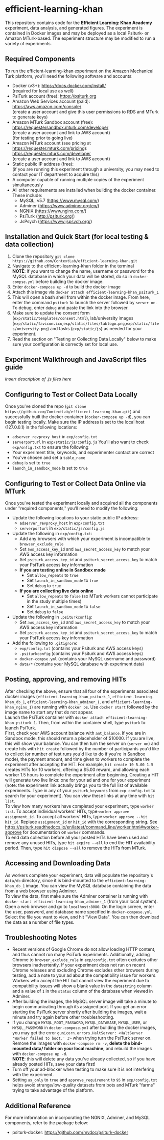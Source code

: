 # efficient-learning-khan

This repository contains code for the **Efficient Learning: Khan Academy** experiment, data analysis, and generated figures.
The experiment is contained in Docker images and may be deployed as a local Psiturk- or Amazon MTurk-based.
The experiment structure may be modified to run a variety of experiments.

## Required Components

To run the efficient-learning-khan experiment on the Amazon Mechanical Turk platform, you'll need the following software and accounts:

* Docker (v3+):
  https://docs.docker.com/install/  
  (required for local use as well)
* PsiTurk account (free):
  https://psiturk.org  
* Amazon Web Services account (paid):  
  https://aws.amazon.com/console/  
  (create a user account and give this user permissions to RDS and MTurk to generate keys)
* Amazon MTurk Sandbox account (free):  
  https://requestersandbox.mturk.com/developer  
  (create a user account and link to AWS account)  
  (for testing prior to going live)
* Amazon MTurk account (see pricing at https://requester.mturk.com/pricing):  
  https://requester.mturk.com/developer  
  (create a user account and link to AWS account)
* Static public IP address (free):  
  (if you are running this experiment through a university, you may need to contact your IT department to acquire this)  
* A computer capable of running multiple copies of the experiment simultaneously
* All other requirements are installed when building the docker container. These include:
    * MySQL, v5.7 (https://www.mysql.com/)
    * Adminer (https://www.adminer.org/en/)
    * NGNIX (https://www.nginx.com/)
    * PsiTurk (http://psiturk.org/)
    * JsPsych (https://www.jspsych.org/)


## Installation and Quick Start (for local testing & data collection)

1. Clone the repository `git clone https://github.com/ContextLab/efficient-learning-khan.git`
2. Navigate to the efficient-learning-khan folder in the terminal  
**NOTE**: If you want to change the name, username or password for the MySQL database in which your data will be stored, do so in `docker-compse.yml` before building the docker image.
3. Enter `docker-compose up -d` to build the docker image
4. Attach this image via `docker attach efficient-learning-khan_psiturk_1`
5. This will open a bash shell from within the docker image. From here, enter the command `psiturk` to launch the server followed by `server on`. To debug, enter `debug` and paste the link into the browser.
6. Make sure to update the consent form (`exp/static/templates/consent.html`), lab/university images (`exp/static/favicon.ico`,`exp/static/files/lablogo.png`,`exp/static/files/university.png`) and tasks (`exp/static/js`) as needed for your experiment.
7. Read the section on "Testing or Collecting Data Locally" below to make sure your configuration is correctly set for local use.


## Experiment Walkthrough and JavaScript files guide

  *insert description of .js files here*


## Configuring to Test or Collect Data Locally

Once you've cloned the repo (`git clone https://github.com/ContextLab/efficient-learning-khan.git`) and successfully built the docker container (`docker-compose up -d`), you can begin testing locally.  Make sure the IP address is set to the local host (127.0.0.1) in the following locations:
* `adserver_revproxy_host` in `exp/config.txt`
* `serverporturl` in `exp/static/js/config.js`
You'll also want to check `exp/onfig.txt` to ensure the following:
* Your experiment title, keywords, and experimenter contact are correct
* You've chosen and set a `table_name`
* `debug` is set to `true`
* `launch_in_sandbox_mode` is set to `true`


## Configuring to Test or Collect Data Online via MTurk

Once you've tested the experiment locally and acquired all the components under "required components," you'll need to modify the following:
* Update the following locations to your static public IP address:
    * `adserver_revproxy_host` in `exp/config.txt`
    * `serverporturl` in `exp/static/js/config.js`
* Update the following in `exp/config.txt`:
    * Add any browsers with which your experiment is incompatible to `browser_exclude_rule`
    * Set `aws_access_key_id` and `aws_secret_access_key` to match your AWS access key information
    * Set `psiturk_access_key_id` and `psiturk_secret_access_key` to match your PsiTurk access key information
    * **If you are testing online in Sandbox mode**
        * Set `allow_repeats` to `true`
        * Set `launch_in_sandbox_mode` to `true`
        * Set `debug` to `true`
    * **If you are collecting live data online**
        * Set `allow_repeats` to `false` (so MTurk workers cannot participate in the study multiple times)
        * Set `launch_in_sandbox_mode` to `false`
        * Set `debug` to `false`
* Update the following in `.psiturkconfig`:
    * Set `aws_access_key_id` and `aws_secret_access_key` to match your AWS access key information
    * Set `psiturk_access_key_id` and `psiturk_secret_access_key` to match your PsiTurk access key information
* Add the following to `.gitignore`:
    * `exp/config.txt` (contains your Psiturk and AWS access keys)
    * `.psiturkconfig` (contains your Psiturk and AWS access keys)
    * `docker-compse.yml` (contains your MySQL username and password)
    * `data/*` (contains your MySQL database with experiment data)


## Posting, approving, and removing HITs

After checking the above, ensure that all four of the experiments associated docker images (`efficient-learning-khan_psiturk_1`, `efficient-learning-khan_db_1`, `efficient-learning-khan_adminer_1`, and `efficient-learning-khan_nginx_1`) are running with `docker ps`. Use `docker start` followed by the image name to start any that do not appear.  
Launch the PsiTurk container with `docker attach efficient-learning-khan_psiturk_1`. Then, from within the container shell, type `psiturk` to launch PsiTurk.  
First, check your AWS account balance with `amt_balance`. If you are in Sandbox mode, this should return a placeholder of $10000. If you are live, this will show your balance.  You can then turn the server on (`server on`) and create hits with `hit create` followed by the number of participants you'd like to collect (or number of test runs you'd like to do if you're in Sandbox mode), the payment amount, and time given to workers to complete the experiment after accepting the HIT. For example, `hit create 10 5.00 1.5` creates HITs for 10 workers, offering a $5.00 reward, and allowing each worker 1.5 hours to complete the experiment after beginning. Creating a HIT will generate two live links: one for your ad and one for your experiment (note: the experiment link actually brings you to the full list of available experiments. Type in any of your `psiturk_keywords` from `exp config.txt` to search for your experiment). You can view these links at any time with `hit list`.  
To view how many workers have completed your experiment, type `worker list`.
To accept individual workers' HITs, type `worker approve assignment_id`. To accept all workers' HITs, type `worker approve --hit hit_id`. Replace `assignment_id` or `hit_id` with the corresponding string.  See https://psiturk.readthedocs.io/en/latest/command_line/worker.html#worker-approve for documentation on `worker` commands.  
To end data collection before all your posted HITs have been used and remove any unused HITs, type `hit expire --all` to end the HIT availability period. Then, type `hit dispose --all` to remove the HITs from MTurk.


## Accessing and Downloading Data

As workers complete your experiment, data will populate the repository's `data/db` directory, since it is bind-mounted to the `efficient-learning-khan_db_1` image. You can view the MySQL database containing the data from a web browser using Adminer.  
To view the data, first make sure the Adminer container is running with `docker start efficient-learning-khan_adminer_1` (from your local system). Open a web browser and go to `localhost:8080`. On the login screen, enter the user, password, and database name specified in `docker-compose.yml`. Select the file you want to view, and hit "View Data". You can then download the data as a number of file types.


## Troubleshooting Notes

* Recent versions of Google Chrome do not allow loading HTTP content, and thus cannot run many PsiTurk experiments. Additionally, adding Chrome to `browser_exclude_rule` in `exp/config.txt` often excludes other browsers inadvertently. If your experiment does not run on recent Chrome releases and excluding Chrome excludes other browsers during testing, add a note to your ad about the compatibility issue for workers. Workers who accept the HIT but cannot view the experiment due to compatibility issues will show a blank value in the `datastring` column and a value of `1` in the `status` column of the database when viewed in Adminer.
* After building the images, the MySQL server image will take a minute to begin communicating through its assigned port. If you get an error starting the PsiTurk server shortly after building the images, wait a minute and try again before other troubleshooting.
* If you change `MYSQL_ROOT_PASSWORD`, `MYSQL_DATABASE`, `MYSQL_USER`, or `MYSQL_PASSWORD` in `docker-compose.yml` after building the docker images, you may get the error `gunicorn.errors.HaltServer: <HaltServer 'Worker failed to boot.' 3>` when trying turn the PsiTurk server on. Remove the images with `docker-compose rm -v`, **delete the bind-mounted data/ folder on your local machine**, and rebuild the images with `docker-compose up -d`.  
**NOTE**: this will delete any data you've already collected, so if you have already posted HITs, save your data first!
* Turn off your ad-blocker when testing to make sure it is not interfering with the experiment.
* Setting `us_only` to `true` and `approve_requirement` to `95` in `exp/config.txt` helps avoid strange/low-quality datasets from bots and MTurk "farms" trying to take advantage of the platform.


## Additional Reference

For more information on incorporating the NGNIX, Adminer, and MySQL components, refer to the package below:
* psiturk-docker: https://github.com/mvdoc/psiturk-docker
